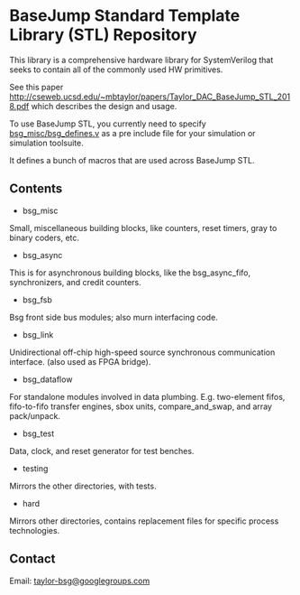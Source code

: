 # BaseJump Standard Template Library (STL) Repository

This library is a comprehensive hardware library for SystemVerilog that seeks to
contain all of the commonly used HW primitives. 

See this paper http://cseweb.ucsd.edu/~mbtaylor/papers/Taylor_DAC_BaseJump_STL_2018.pdf
which describes the design and usage.

To use BaseJump STL, you currently need to specify [bsg_misc/bsg_defines.v](https://github.com/bespoke-silicon-group/basejump_stl/blob/master/bsg_misc/bsg_defines.v) as a pre include file for your simulation or simulation toolsuite.

It defines a bunch of macros that are used across BaseJump STL.

## Contents

* bsg_misc

Small, miscellaneous building blocks, like counters, reset timers, gray to binary coders, etc.

* bsg_async

This is for asynchronous building blocks, like the bsg_async_fifo, synchronizers, and credit counters.

* bsg_fsb

Bsg front side bus modules; also murn interfacing code.

* bsg_link

Unidirectional off-chip high-speed source synchronous communication interface. (also used as FPGA bridge).
 
* bsg_dataflow

For standalone modules involved in data plumbing. E.g. two-element fifos, fifo-to-fifo transfer engines,
sbox units, compare_and_swap, and array pack/unpack.

* bsg_test

Data, clock, and reset generator for test benches.

* testing

Mirrors the other directories, with tests.

* hard

Mirrors other directories, contains replacement files for specific process technologies.

## Contact

Email: taylor-bsg@googlegroups.com
